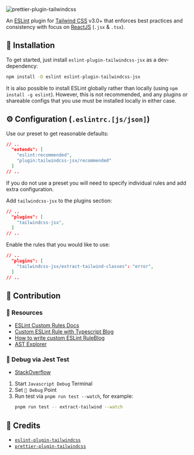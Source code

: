<img src="https://raw.githubusercontent.com/bennodev19/eslint-plugin-tailwindcss-jsx/master/.github/banner.png" alt="prettier-plugin-tailwindcss" />

An [ESLint](https://eslint.org/) plugin for [Tailwind CSS](https://tailwindcss.com/) v3.0+ that enforces best practices and consistency with focus on [ReactJS](https://reactjs.org/) (`.jsx` & `.tsx`).

## 📩 Installation

To get started, just install `eslint-plugin-tailwindcss-jsx` as a dev-dependency:
```sh
npm install -D eslint eslint-plugin-tailwindcss-jsx
```
It is also possible to install ESLint globally rather than locally (using `npm install -g eslint`). However, this is not recommended, and any plugins or shareable configs that you use must be installed locally in either case.

## ⚙️ Configuration (`.eslintrc.[js/json]`)
Use our preset to get reasonable defaults:
```json
// ..
  "extends": [
    "eslint:recommended",
    "plugin:tailwindcss-jsx/recommended"
  ]
// ..
```

If you do not use a preset you will need to specify individual rules and add extra configuration.

Add `tailwindcss-jsx` to the plugins section:
```json
// ..
  "plugins": [
    "tailwindcss-jsx",
  ]
// ..
```
Enable the rules that you would like to use:
```json
// ..
  "plugins": [
    "tailwindcss-jsx/extract-tailwind-classes": "error",
  ]
// ..
```

## 🙏 Contribution
### 📒 Resources
- [ESLint Custom Rules Docs](https://eslint.org/docs/latest/extend/custom-rules)
- [Custom ESLint Rule with Typescript Blog](https://medium.com/bigpicture-one/writing-custom-typescript-eslint-rules-with-unit-tests-for-angular-project-f004482551db)
- [How to write custom ESLint RuleBlog](https://developers.mews.com/how-to-write-custom-eslint-rules/)
- [AST Explorer](https://astexplorer.net/)

### 🔴 Debug via Jest Test
- [StackOverflow](https://stackoverflow.com/questions/33247602/how-do-you-debug-jest-tests)

1. Start `Javascript Debug` Terminal
2. Set `🔴 Debug` Point
3. Run test via `pnpm run test --watch`, for example:
   ```sh
   pnpm run test -- extract-tailwind --watch
   ```

## 🌟 Credits
- [`eslint-plugin-tailwindcss`](https://github.com/francoismassart/eslint-plugin-tailwindcss)
- [`prettier-plugin-tailwindcss`](https://github.com/tailwindlabs/prettier-plugin-tailwindcss)